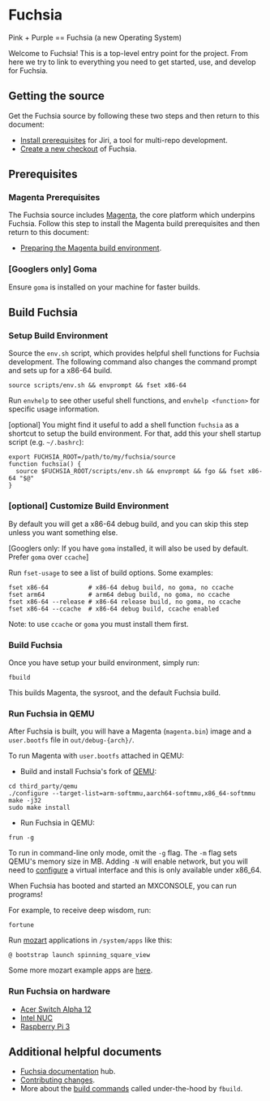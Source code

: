 # Fuchsia

Pink + Purple == Fuchsia (a new Operating System)

Welcome to Fuchsia! This is a top-level entry point for the project. From here
we try to link to everything you need to get started, use, and develop for
Fuchsia.

## Getting the source
Get the Fuchsia source by following these two steps and then return to this document:
  * [Install prerequisites](https://fuchsia.googlesource.com/manifest/+/HEAD/README.md#Prerequisites) for Jiri, a tool for multi-repo development.
  * [Create a new checkout](https://fuchsia.googlesource.com/manifest/+/HEAD/README.md#Creating-a-new-checkout) of Fuchsia.

## Prerequisites

### Magenta Prerequisites

The Fuchsia source  includes [Magenta](https://fuchsia.googlesource.com/magenta), the core platform which underpins Fuchsia. Follow this step to install the Magenta build prerequisites and then return to this document:

* [Preparing the Magenta build environment](https://fuchsia.googlesource.com/magenta/+/master/docs/getting_started.md#Preparing-the-build-environment).

### [Googlers only] Goma

Ensure `goma` is installed on your machine for faster builds.

## Build Fuchsia
### Setup Build Environment

Source the `env.sh` script, which provides helpful shell functions for Fuchsia development. The following command also changes the command prompt and sets up for a x86-64 build.

```
source scripts/env.sh && envprompt && fset x86-64
```

Run `envhelp` to see other useful shell functions, and `envhelp <function>` for specific usage information.

[optional] You might find it useful to add a shell function `fuchsia` as a shortcut to setup the build environment. For that, add this your shell startup script (e.g. `~/.bashrc`):

```
export FUCHSIA_ROOT=/path/to/my/fuchsia/source
function fuchsia() {
  source $FUCHSIA_ROOT/scripts/env.sh && envprompt && fgo && fset x86-64 "$@"
}
```


### [optional] Customize Build Environment

By default you will get a x86-64 debug build, and you can skip this step unless you want something else.

[Googlers only: If you have `goma` installed, it will also be used by default. Prefer `goma` over `ccache`]

Run `fset-usage` to see a list of build options. Some examples:

```
fset x86-64           # x86-64 debug build, no goma, no ccache
fset arm64            # arm64 debug build, no goma, no ccache
fset x86-64 --release # x86-64 release build, no goma, no ccache
fset x86-64 --ccache  # x86-64 debug build, ccache enabled
```

Note: to use `ccache` or `goma` you must install them first.

### Build Fuchsia

Once you have setup your build environment, simply run:
```
fbuild
```

This builds Magenta, the sysroot, and the default Fuchsia build.

### Run Fuchsia in QEMU

After Fuchsia is built, you will have a Magenta (`magenta.bin`) image and a `user.bootfs` file in `out/debug-{arch}/`.

To run Magenta with `user.bootfs` attached in QEMU:


* Build and install Fuchsia's fork of [QEMU](https://fuchsia.googlesource.com/magenta/+/HEAD/docs/qemu.md#Build-QEMU):
```
cd third_party/qemu
./configure --target-list=arm-softmmu,aarch64-softmmu,x86_64-softmmu
make -j32
sudo make install
```

* Run Fuchsia in QEMU:
```
frun -g
```
To run in command-line only mode, omit the `-g` flag. The `-m` flag sets QEMU's memory size in MB. Adding `-N` will enable network, but you will need to
[configure](https://fuchsia.googlesource.com/magenta/+/master/docs/qemu.md#Enabling-Networking-under-Qemu-x86_64-only)
a virtual interface and this is only available under x86_64.

When Fuchsia has booted and started an MXCONSOLE, you can run programs!

For example, to receive deep wisdom, run:

```
fortune
```

Run [mozart](https://fuchsia.googlesource.com/mozart) applications in `/system/apps` like this:

```
@ bootstrap launch spinning_square_view
```

Some more mozart example apps are [here](https://fuchsia.googlesource.com/mozart/+/HEAD/examples/).

### Run Fuchsia on hardware

* [Acer Switch Alpha 12](https://fuchsia.googlesource.com/magenta/+/master/docs/targets/acer12.md)
* [Intel NUC](https://fuchsia.googlesource.com/magenta/+/master/docs/targets/nuc.md)
* [Raspberry Pi 3](https://fuchsia.googlesource.com/magenta/+/master/docs/targets/rpi3.md)

## Additional helpful documents


* [Fuchsia documentation](https://fuchsia.googlesource.com/docs) hub.
* [Contributing changes](https://fuchsia.googlesource.com/manifest/+/HEAD/README.md#Submitting-changes).
* More about the [build commands](https://fuchsia.googlesource.com/fuchsia/+/HEAD/BUILD_NOTES.md) called under-the-hood by `fbuild`.
